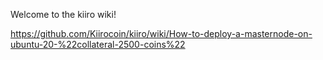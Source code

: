 Welcome to the kiiro wiki!

https://github.com/Kiirocoin/kiiro/wiki/How-to-deploy-a-masternode-on-ubuntu-20-%22collateral-2500-coins%22
